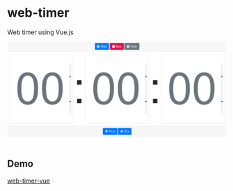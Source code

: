 # web-timer
Web timer using Vue.js

![capture](web-timer.png)

## Demo

[web-timer-vue](https://web-timer-vue.herokuapp.com/)
